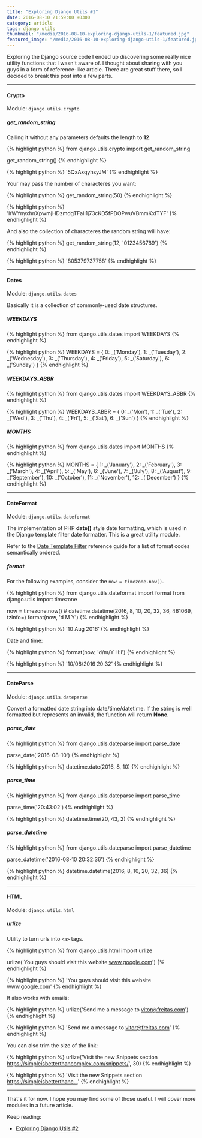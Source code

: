 ```yaml
---
title: "Exploring Django Utils #1"
date: 2016-08-10 21:59:00 +0300
category: article
tags: django utils
thumbnail: "/media/2016-08-10-exploring-django-utils-1/featured.jpg"
featured_image: "/media/2016-08-10-exploring-django-utils-1/featured.jpg"
---
```


Exploring the Django source code I ended up discovering some really nice utility functions that I wasn't aware of. I
thought about sharing with you guys in a form of reference-like article. There are great stuff there, so I decided to
break this post into a few parts.

***

#### Crypto

Module: `django.utils.crypto`

##### get_random_string

Calling it without any parameters defaults the length to **12**.

{% highlight python %}
from django.utils.crypto import get_random_string

get_random_string()
{% endhighlight %}


{% highlight python %}
'5QxAxqyhsyJM'
{% endhighlight %}

Your may pass the number of characteres you want:

{% highlight python %}
get_random_string(50)
{% endhighlight %}

{% highlight python %}
'lrWYnyxhnXpwmjHDzmdgTFaIi1j73cKD5fPDOPwuVBmmKxITYF'
{% endhighlight %}

And also the collection of characteres the random string will have:

{% highlight python %}
get_random_string(12, '0123456789')
{% endhighlight %}

{% highlight python %}
'805379737758'
{% endhighlight %}

***

#### Dates

Module: `django.utils.dates`

Basically it is a collection of commonly-used date structures.

##### WEEKDAYS

{% highlight python %}
from django.utils.dates import WEEKDAYS
{% endhighlight %}

{% highlight python %}
WEEKDAYS = {
    0: _('Monday'), 1: _('Tuesday'), 2: _('Wednesday'), 3: _('Thursday'), 4: _('Friday'),
    5: _('Saturday'), 6: _('Sunday')
}
{% endhighlight %}

##### WEEKDAYS_ABBR

{% highlight python %}
from django.utils.dates import WEEKDAYS_ABBR
{% endhighlight %}

{% highlight python %}
WEEKDAYS_ABBR = {
    0: _('Mon'), 1: _('Tue'), 2: _('Wed'), 3: _('Thu'), 4: _('Fri'),
    5: _('Sat'), 6: _('Sun')
}
{% endhighlight %}

##### MONTHS

{% highlight python %}
from django.utils.dates import MONTHS
{% endhighlight %}

{% highlight python %}
MONTHS = {
    1: _('January'), 2: _('February'), 3: _('March'), 4: _('April'), 5: _('May'), 6: _('June'),
    7: _('July'), 8: _('August'), 9: _('September'), 10: _('October'), 11: _('November'),
    12: _('December')
}
{% endhighlight %}

***

#### DateFormat

Module: `django.utils.dateformat`

The implementation of PHP **date()** style date formatting, which is used in the Django template filter date formatter.
This is a great utility module.

Refer to the [Date Template Filter][date-ref-guide] reference guide for a list of format codes semantically ordered.

##### format

For the following examples, consider the `now = timezone.now()`.

{% highlight python %}
from django.utils.dateformat import format
from django.utils import timezone

now = timezone.now()  # datetime.datetime(2016, 8, 10, 20, 32, 36, 461069, tzinfo=<UTC>)
format(now, 'd M Y')
{% endhighlight %}

{% highlight python %}
'10 Aug 2016'
{% endhighlight %}

Date and time:

{% highlight python %}
format(now, 'd/m/Y H:i')
{% endhighlight %}

{% highlight python %}
'10/08/2016 20:32'
{% endhighlight %}

***

#### DateParse

Module: `django.utils.dateparse`

Convert a formatted date string into date/time/datetime. If the string is well formatted but represents an invalid,
the function will return **None**.

##### parse_date

{% highlight python %}
from django.utils.dateparse import parse_date

parse_date('2016-08-10')
{% endhighlight %}

{% highlight python %}
datetime.date(2016, 8, 10)
{% endhighlight %}


##### parse_time

{% highlight python %}
from django.utils.dateparse import parse_time

parse_time('20:43:02')
{% endhighlight %}

{% highlight python %}
datetime.time(20, 43, 2)
{% endhighlight %}

##### parse_datetime

{% highlight python %}
from django.utils.dateparse import parse_datetime

parse_datetime('2016-08-10 20:32:36')
{% endhighlight %}

{% highlight python %}
datetime.datetime(2016, 8, 10, 20, 32, 36)
{% endhighlight %}

***

#### HTML

Module: `django.utils.html`

##### urlize

Utility to turn urls into `<a>` tags.

{% highlight python %}
from django.utils.html import urlize

urlize('You guys should visit this website www.google.com')
{% endhighlight %}

{% highlight python %}
'You guys should visit this website <a href="http://www.google.com">www.google.com</a>'
{% endhighlight %}

It also works with emails:

{% highlight python %}
urlize('Send me a message to vitor@freitas.com')
{% endhighlight %}

{% highlight python %}
'Send me a message to <a href="mailto:vitor@freitas.com">vitor@freitas.com</a>'
{% endhighlight %}

You can also trim the size of the link:

{% highlight python %}
urlize('Visit the new Snippets section https://simpleisbetterthancomplex.com/snippets/', 30)
{% endhighlight %}

{% highlight python %}
'Visit the new Snippets section <a href="https://simpleisbetterthancomplex.com/snippets/">https://simpleisbetterthanc...</a>'
{% endhighlight %}

***

That's it for now. I hope you may find some of those useful. I will cover more modules in a future article.

Keep reading:

* [Exploring Django Utils #2][part2]

[part2]: /article/2016/08/17/exploring-django-utils-2.html

[date-ref-guide]: /ref/date/
